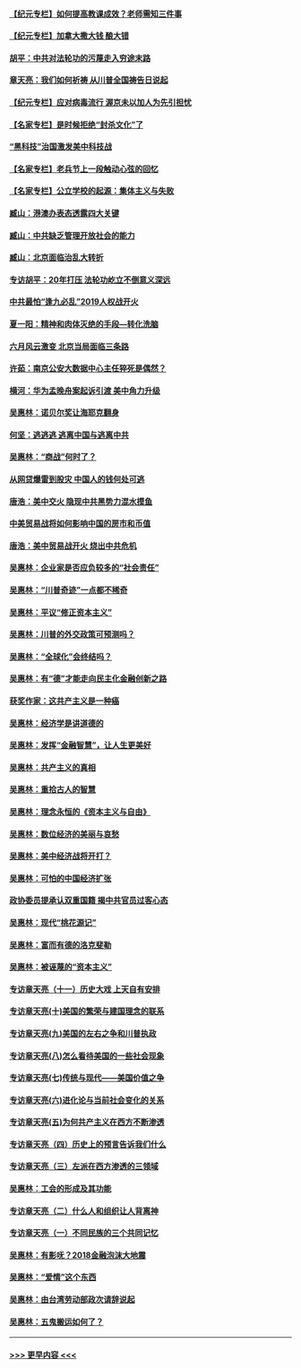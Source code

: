 #### [【纪元专栏】如何提高教课成效？老师需知三件事](../pages/nsc423/n12417848.md?t=10261902) 
#### [【纪元专栏】加拿大撒大钱 酿大错](../pages/nsc423/n12406564.md?t=10261902) 
#### [胡平：中共对法轮功的污蔑走入穷途末路](../pages/nsc423/n12266737.md?t=10261902) 
#### [章天亮：我们如何祈祷 从川普全国祷告日说起](../pages/nsc423/n11944627.md?t=10261902) 
#### [【纪元专栏】应对病毒流行 渥京未以加人为先引担忧](../pages/nsc423/n11875714.md?t=10261902) 
#### [【名家专栏】是时候拒绝“封杀文化”了](../pages/nsc423/n11814093.md?t=10261902) 
#### [“黑科技”治国激发美中科技战](../pages/nsc423/n11638056.md?t=10261902) 
#### [【名家专栏】老兵节上一段触动心弦的回忆](../pages/nsc423/n11646016.md?t=10261902) 
#### [【名家专栏】公立学校的起源：集体主义与失败](../pages/nsc423/n11601833.md?t=10261902) 
#### [臧山：港澳办表态透露四大关键](../pages/nsc423/n11421628.md?t=10261902) 
#### [臧山：中共缺乏管理开放社会的能力](../pages/nsc423/n11407457.md?t=10261902) 
#### [臧山：北京面临治乱大转折](../pages/nsc423/n11406895.md?t=10261902) 
#### [专访胡平：20年打压 法轮功屹立不倒意义深远](../pages/nsc423/n11398800.md?t=10261902) 
#### [中共最怕“逢九必乱”2019人权战开火](../pages/nsc423/n11385248.md?t=10261902) 
#### [夏一阳：精神和肉体灭绝的手段—转化洗脑](../pages/nsc423/n11368250.md?t=10261902) 
#### [六月风云激变 北京当局面临三条路](../pages/nsc423/n11313668.md?t=10261902) 
#### [许茹：南京公安大数据中心主任猝死是偶然？](../pages/nsc423/n11064744.md?t=10261902) 
#### [横河：华为孟晚舟案起诉引渡 美中角力升级](../pages/nsc423/n11027230.md?t=10261902) 
#### [吴惠林：诺贝尔奖让海耶克翻身](../pages/nsc423/n10890049.md?t=10261902) 
#### [何坚：逃逃逃 逃离中国与逃离中共](../pages/nsc423/n10592891.md?t=10261902) 
#### [吴惠林：“商战”何时了？](../pages/nsc423/n10573558.md?t=10261902) 
#### [从网贷爆雷到股灾 中国人的钱何处可逃](../pages/nsc423/n10572800.md?t=10261902) 
#### [唐浩：美中交火 隐现中共黑势力混水摸鱼](../pages/nsc423/n10544040.md?t=10261902) 
#### [中美贸易战将如何影响中国的房市和币值](../pages/nsc423/n10543697.md?t=10261902) 
#### [唐浩：美中贸易战开火 烧出中共危机](../pages/nsc423/n10540126.md?t=10261902) 
#### [吴惠林：企业家是否应负较多的“社会责任”](../pages/nsc423/n10535022.md?t=10261902) 
#### [吴惠林：“川普奇迹”一点都不稀奇](../pages/nsc423/n10512808.md?t=10261902) 
#### [吴惠林：平议“修正资本主义”](../pages/nsc423/n10495724.md?t=10261902) 
#### [吴惠林：川普的外交政策可预测吗？](../pages/nsc423/n10462387.md?t=10261902) 
#### [吴惠林：“全球化”会终结吗？](../pages/nsc423/n10452838.md?t=10261902) 
#### [吴惠林：有“德”才能走向民主化金融创新之路](../pages/nsc423/n10432292.md?t=10261902) 
#### [获奖作家：这共产主义是一种癌](../pages/nsc423/n10431541.md?t=10261902) 
#### [吴惠林：经济学是讲道德的](../pages/nsc423/n10398014.md?t=10261902) 
#### [吴惠林：发挥“金融智慧”，让人生更美好](../pages/nsc423/n10375019.md?t=10261902) 
#### [吴惠林：共产主义的真相](../pages/nsc423/n10351394.md?t=10261902) 
#### [吴惠林：重拾古人的智慧](../pages/nsc423/n10337691.md?t=10261902) 
#### [吴惠林：理念永恒的《资本主义与自由》](../pages/nsc423/n10316274.md?t=10261902) 
#### [吴惠林：数位经济的美丽与哀愁](../pages/nsc423/n10292946.md?t=10261902) 
#### [吴惠林：美中经济战将开打？](../pages/nsc423/n10258825.md?t=10261902) 
#### [吴惠林：可怕的中国经济扩张](../pages/nsc423/n10219147.md?t=10261902) 
#### [政协委员提承认双重国籍 揭中共官员过客心态](../pages/nsc423/n10208809.md?t=10261902) 
#### [吴惠林：现代“桃花源记”](../pages/nsc423/n10185234.md?t=10261902) 
#### [吴惠林：富而有德的洛克斐勒](../pages/nsc423/n10142264.md?t=10261902) 
#### [吴惠林：被诬蔑的“资本主义”](../pages/nsc423/n10124816.md?t=10261902) 
#### [专访章天亮（十一）历史大戏 上天自有安排](../pages/nsc423/n10094905.md?t=10261902) 
#### [专访章天亮(十)美国的繁荣与建国理念的联系](../pages/nsc423/n10094899.md?t=10261902) 
#### [专访章天亮(九)美国的左右之争和川普执政](../pages/nsc423/n10094889.md?t=10261902) 
#### [专访章天亮(八)怎么看待美国的一些社会现象](../pages/nsc423/n10094857.md?t=10261902) 
#### [专访章天亮(七)传统与现代——美国价值之争](../pages/nsc423/n10093140.md?t=10261902) 
#### [专访章天亮(六)进化论与当前社会变化的关系](../pages/nsc423/n10092036.md?t=10261902) 
#### [专访章天亮(五)为何共产主义在西方不断渗透](../pages/nsc423/n10083620.md?t=10261902) 
#### [专访章天亮（四）历史上的预言告诉我们什么](../pages/nsc423/n10083606.md?t=10261902) 
#### [专访章天亮（三）左派在西方渗透的三领域](../pages/nsc423/n10081115.md?t=10261902) 
#### [吴惠林：工会的形成及其功能](../pages/nsc423/n10080633.md?t=10261902) 
#### [专访章天亮（二）什么人和组织让人背离神](../pages/nsc423/n10076637.md?t=10261902) 
#### [专访章天亮（一）不同民族的三个共同记忆](../pages/nsc423/n10074188.md?t=10261902) 
#### [吴惠林：有影呒？2018金融泡沫大地震](../pages/nsc423/n10040534.md?t=10261902) 
#### [吴惠林：“爱情”这个东西](../pages/nsc423/n10019423.md?t=10261902) 
#### [吴惠林：由台湾劳动部政次请辞说起](../pages/nsc423/n9979679.md?t=10261902) 
#### [吴惠林：五鬼搬运如何了？](../pages/nsc423/n9925338.md?t=10261902) 

----
#### [ >>> 更早内容 <<< ](../indexes/nsc423-earlier.md)
